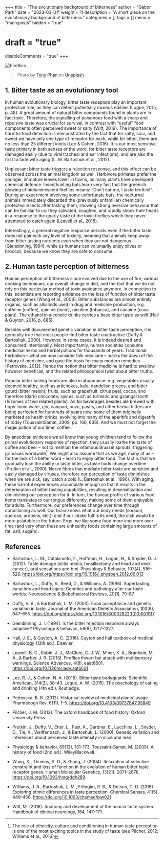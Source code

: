 +++
title = "The evolutionary background of bitterness"
author = "Gabor Parti"
date = "2023-03-01"
weight = 11
description = "A short piece on the evolutionary background of bitterness."
categories = []
tags = []
menu = "main:posts"
hidden = "true"
# draft = "true"
disableComments = "true"
+++

<!-- A picture of fireflies insterted below -->
![Fireflies](/images/fireflies.jpg)

> Photo by <a href="https://unsplash.com/@phanchutoan?utm_content=creditCopyText&utm_medium=referral&utm_source=unsplash">Tony Phan</a> on <a href="https://unsplash.com/photos/green-leafed-plant-TY0wQIAdMQA?utm_content=creditCopyText&utm_medium=referral&utm_source=unsplash">Unsplash</a>
  

## 1. Bitter taste as an evolutionary tool

In human evolutionary biology, bitter taste receptors
play an important protective role, as they can detect
potentially noxious edibles (Logue, 2015, p. 48). A
great amount of natural bitter compounds found in
plants are in fact toxic. Therefore, the signalling of
poisonous food with a sharp and repulsive taste was
crucial for survival, in contrast with “useful” food
components often perceived sweet or salty (Witt,
2019). The importance of harmful food detection
is demonstrated by the fact that for salty, sour, and
sweet we have only one type of receptor for each,
while for bitter, there are no less than 25 different
kinds (Lee & Cohen, 2016). It is our most sensitive
taste primary in both senses of the word, for bitter
taste receptors are damaged easily (due to viral tracheal
and ear infections), and are also the first to fade
with aging (L. M. Bartoshuk et al., 2012). 

Unpleasant
bitter taste triggers a rejection response, and this
effect can be observed across the animal kingdom as
well. Herbivore primates prefer the younger, immature
leaves lower in toxins, as many plants have developed
chemical defence. Insecthunting
bats learn very fast that the greenish glowing of bioluminescent
fireflies means: “Don’t eat me, I taste terrible!”.
During an experiment involving some unfortunate
bats, the nocturnal animals immediately discarded
the (previously unfamiliar) chemically protected insects
after tasting them, showing strong aversive behaviour
that can be familiar to us: they salivated,
coughed, and rapidly shook their heads in a response
to the gnarly taste of the toxic fireflies which they
never attempted to catch again (Leavell et al., 2018).

Interestingly, a general negative response persists
even if the bitter taste does not pair with any level of
toxicity, meaning that animals keep away from bitter
tasting nutrients even when they are not dangerous
(Glendinning, 1994), while us humans can voluntarily
enjoy olives or broccoli, because we know they
are safe to consume.

## 2. Human taste perception of bitterness

Human perception of bitterness since evolved due to
the use of fire, various cooking techniques, our overall
change in diet, and the fact that we do not rely on
this particular method of toxin avoidance anymore.
In connection to this, scientists are reporting evidence
on the loss of function of bitter taste receptor
genes (Wang et al., 2004). Bitter substances are almost
entirely organic, such as alkaloids used in drug
and medicine production, e.g. caffeine (coffee), quinine
(tonic), nicotine (tobacco), and cocaine (coca
plant). The ethanol in alcoholic drinks carries a base
bitter taste as well (Hall & Guyton, 2016, p. 685).

Besides well documented genetic variation in bitter
taste perception, it is generally true that most people
find bitter taste unattractive (Duffy & Bartoshuk,
2000). However, in some cases, it is indeed desired
and consumed intentionally. Most importantly, human
societies consume medicinal herbs and herbal
potions for thousands of years. Traditional herbalism
– what we now consider folk medicine – marks
the dawn of the history of medicine, and gave the
basis for many modern remedies (Petrovska, 2012).
Hence the notion that bitter medicine is hard to swallow
however beneficial, and the related philosophical
twist about bitter truths. 

Popular bitter tasting
foods are also in abundance: e.g. vegetables usually
deemed healthy, such as artichokes, kale, dandelion
greens, and bitter gourd (bitter melon); fruits,
such as grapefruit, citrus peel, cocoa, and therefore
(dark) chocolate; spices, such as turmeric and galangal
(both rhizomes of two related plants). As for beverages
besides ale brewed with hops: tonic water,
gin, campari, ouzo, pastis, and other herbal bitters
are being perfected for hundreds of years now, some
of them originally marketed as health drinks, evolving
into many of the apéritifs and digestifs of today
(ToussaintSamat,
2009, pp. 166, 636). And we must
not forget the magic potion of our time: coffee.

By anecdotal evidence we all know that young
children tend to follow the primal evolutionary response
of rejection, they usually loathe the taste of
coffee and beer – not to mention the infamous Brussel
sprouts, triggering grimaces worldwide[^1]. We
might also assume that as we age, many of us –for
the lack of a better word –
learn to enjoy bitter
food. The fact is that we gradually lose the ability to
taste bitter, as taste buds change overtime (Prutkin
et al., 2000). Nerve fibres that mediate bitter taste
are sensitive and easily damaged by viruses, therefore
our perception of taste diminishes when we are
sick, say, catch a cold (L. Bartoshuk et al., 1996).
With aging, these harmful experiences accumulate
enough so that it results in the deterioration of bitter
tasting capabilities, resulting in desensitization
and diminishing our perception for it. In turn, the
flavour profile of various food items translates to
our tongue differently, making some of them enjoyable
for adults. Furthermore, our preferences change
over time through conditioning as well. Our brain
knows what our body needs (sodium, sucrose, proteins,
etc.); and if our intake fulfils its need, the dish
would be more palatable in the future. Ergo, we like
some food more and more over time (and very often
these are unhealthy foods containing large amounts
of fat, salt, sugars).

[^1]: The role of ethnicity, culture and conditioning in human
taste perception is one of the most exciting topics in the study
of taste (see Pilcher, 2012; Williams et al., 2016)

## References

* Bartoshuk, L. M., Catalanotto, F., Hoffman, H., Logan, H., & Snyder, D. J. (2012). Taste damage (otitis
media, tonsillectomy and head and neck cancer), oral sensations and bmi. Physiology & Behavior, 107(4), 516–526. https://doi.org/https://doi.org/10.1016/j.physbeh.2012.06.013

* Bartoshuk, L., Duffy, V., Reed, D., & Williams, A. (1996). Supertasting, earaches and head injury:
Genetics and pathology alter our taste worlds. Neuroscience & Biobehavioral Reviews, 20(1), 79–87.

* Duffy, V. B., & Bartoshuk, L. M. (2000). Food acceptance and genetic variation in taste. Journal of
the American Dietetic Association, 100(6), 647–655. https://doi.org/https://doi.org/10.1016/S00028223(00)001917

* Glendinning, J. I. (1994). Is the bitter rejection response always adaptive? Physiology & behavior, 56(6),
1217–1227. 

* Hall, J. E., & Guyton, A. C. (2016). Guyton and hall textbook of medical physiology (13th ed.). Elsevier.

* Leavell, B. C., Rubin, J. J., McClure, C. J. W., Miner, K. A., Branham, M. A., & Barber, J. R. (2018). Fireflies thwart bat attack with multisensory warnings. Science Advances, 4(8), eaat6601. https://doi.org/10.1126/sciadv.aat6601

* Lee, R. J., & Cohen, N. A. (2016). Bitter taste bodyguards. Scientific American, 314(2), 38–43.
Logue, A. W. (2015). The psychology of eating and drinking (4th ed.). Routledge. 

* Petrovska, B. B. (2012). Historical review of medicinal plants’ usage. Pharmacogn Rev, 6(11), 1–5.
https://doi.org/10.4103/09737847.95849

* Pilcher, J. M. (2012). The oxford handbook of food history.
Oxford University Press.

* Prutkin, J., Duffy, V., Etter, L., Fast, K., Gardner, E., Lucchina, L., Snyder, D., Tie, K., Weiffenbach, J., & Bartoshuk, L. (2000). Genetic variation and inferences about perceived taste intensity in mice and men. 

* Physiology & behavior, 69(12), 161–173. Toussaint-Samat, M. (2009). A history of food (2nd ed.). WileyBlackwell. 

* Wang, X., Thomas, S. D., & Zhang, J. (2004). Relaxation of selective constraint and loss of function
in the evolution of human bitter taste receptor genes. Human Molecular Genetics, 13(21), 2671–2678. https://doi.org/10.1093/hmg/ddh289

* Williams, J. A., Bartoshuk, L. M., Fillingim, R. B., & Dotson, C. D. (2016). Exploring ethnic differences
in taste perception. Chemical Senses, 41(5), 449–456. https://doi.org/10.1093/chemse/bjw021

* Witt, M. (2019). Anatomy and development of the human taste system. Handbook of clinical neurology, 164, 147–171.








